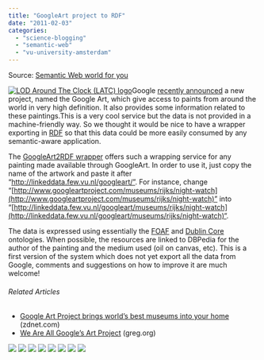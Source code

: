 ```yaml
---
title: "GoogleArt project to RDF"
date: "2011-02-03"
categories: 
  - "science-blogging"
  - "semantic-web"
  - "vu-university-amsterdam"
---
```


Source: [Semantic Web world for you](http://semweb4u.wordpress.com/feed/)

[![LOD Around The Clock (LATC) logo](http://semweb4u.files.wordpress.com/2011/01/logo-latc.png?w=112&h=26 "latc")](http://semweb4u.files.wordpress.com/2011/01/logo-latc.png)Google [recently announced](http://googleblog.blogspot.com/2011/02/explore-museums-and-great-works-of-art.html) a new project, named the Google Art, which give access to paints from around the world in very high definition. It also provides some information related to these paintings.This is a very cool service but the data is not provided in a machine-friendly way. So we thought it would be nice to have a wrapper exporting in [RDF](http://en.wikipedia.org/wiki/Resource_Description_Framework "Resource Description Framework") so that this data could be more easily consumed by any semantic-aware application.

The [GoogleArt2RDF wrapper](http://linkeddata.few.vu.nl/googleart/) offers such a wrapping service for any painting made available through GoogleArt. In order to use it, just copy the name of the artwork and paste it after “http://linkeddata.few.vu.nl/googleart/”. For instance, change “[http://www.googleartproject.com/museums/rijks/night-watch](http://www.googleartproject.com/museums/rijks/night-watch)” into “[http://linkeddata.few.vu.nl/googleart/museums/rijks/night-watch](http://linkeddata.few.vu.nl/googleart/museums/rijks/night-watch)“.

The data is expressed using essentially the [FOAF](http://www.foaf-project.org/ "FOAF") and [Dublin Core](http://en.wikipedia.org/wiki/Dublin_Core "Dublin Core") ontologies. When possible, the resources are linked to DBPedia for the author of the painting and the medium used (oil on canvas, etc). This is a first version of the system which does not yet export all the data from Google, comments and suggestions on how to improve it are much welcome!

###### Related Articles

- [Google Art Project brings world’s best museums into your home](http://www.zdnet.com/blog/gadgetreviews/google-art-project-brings-worlds-best-museums-into-your-home/21962) (zdnet.com)
- [We Are All Google’s Art Project](http://greg.org/archive/2011/02/01/we_are_all_googles_art_project.html) (greg.org)

  
[![](http://feeds.wordpress.com/1.0/comments/semweb4u.wordpress.com/83/)](http://feeds.wordpress.com/1.0/gocomments/semweb4u.wordpress.com/83/) [![](http://feeds.wordpress.com/1.0/delicious/semweb4u.wordpress.com/83/)](http://feeds.wordpress.com/1.0/godelicious/semweb4u.wordpress.com/83/) [![](http://feeds.wordpress.com/1.0/facebook/semweb4u.wordpress.com/83/)](http://feeds.wordpress.com/1.0/gofacebook/semweb4u.wordpress.com/83/) [![](http://feeds.wordpress.com/1.0/twitter/semweb4u.wordpress.com/83/)](http://feeds.wordpress.com/1.0/gotwitter/semweb4u.wordpress.com/83/) [![](http://feeds.wordpress.com/1.0/stumble/semweb4u.wordpress.com/83/)](http://feeds.wordpress.com/1.0/gostumble/semweb4u.wordpress.com/83/) [![](http://feeds.wordpress.com/1.0/digg/semweb4u.wordpress.com/83/)](http://feeds.wordpress.com/1.0/godigg/semweb4u.wordpress.com/83/) [![](http://feeds.wordpress.com/1.0/reddit/semweb4u.wordpress.com/83/)](http://feeds.wordpress.com/1.0/goreddit/semweb4u.wordpress.com/83/) ![](http://stats.wordpress.com/b.gif?host=semweb4u.wordpress.com&blog=18410093&post=83&subd=semweb4u&ref=&feed=1)
